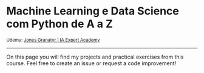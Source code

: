 <h1>Machine Learning e Data Science com Python de A a Z </h1>
<small>Udemy: <a href='https://www.udemy.com/course/machine-learning-e-data-science-com-python-y/' target='_blank'>Jones Granatyr | IA Expert Academy</a></small>
<hr>
<p>On this page you will find my projects and practical exercises from this course. Feel free to create an issue or request a code improvement!</p>
